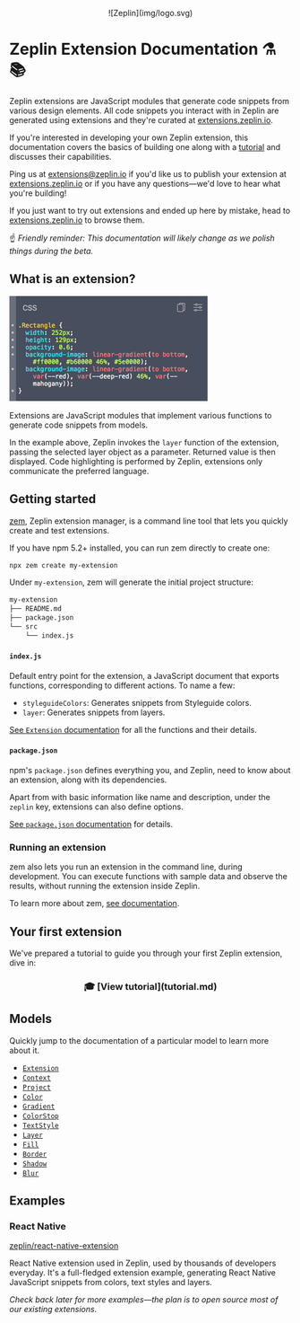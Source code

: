 <p align="center">
    ![Zeplin](img/logo.svg)
</p>

# Zeplin Extension Documentation ⚗️📚

Zeplin extensions are JavaScript modules that generate code snippets from various design elements. All code snippets you interact with in Zeplin are generated using extensions and they're curated at [extensions.zeplin.io](https://extensions.zeplin.io).

If you're interested in developing your own Zeplin extension, this documentation covers the basics of building one along with a [tutorial](tutorial.md) and discusses their capabilities.

Ping us at [extensions@zeplin.io](mailto:extensions@zeplin.io) if you'd like us to publish your extension at [extensions.zeplin.io](https://extensions.zeplin.io) or if you have any questions—we'd love to hear what you're building!

If you just want to try out extensions and ended up here by mistake, head to [extensions.zeplin.io](https://extensions.zeplin.io) to browse them.

☝️ _Friendly reminder: This documentation will likely change as we polish things during the beta._

## What is an extension?

![CSS extension](img/cssExtension.png)

Extensions are JavaScript modules that implement various functions to generate code snippets from models.

In the example above, Zeplin invokes the `layer` function of the extension, passing the selected layer object as a parameter. Returned value is then displayed. Code highlighting is performed by Zeplin, extensions only communicate the preferred language.

## Getting started

[zem](https://github.com/zeplin/zem), Zeplin extension manager, is a command line tool that lets you quickly create and test  extensions.

If you have npm 5.2+ installed, you can run zem directly to create one:

```sh
npx zem create my-extension
```

Under `my-extension`, zem will generate the initial project structure:

```
my-extension
├── README.md
├── package.json
└── src
    └── index.js
```

#### `index.js`

Default entry point for the extension, a JavaScript document that exports functions, corresponding to different actions. To name a few:

- `styleguideColors`: Generates snippets from Styleguide colors.
- `layer`: Generates snippets from layers.

[See `Extension` documentation](model/extension.md) for all the functions and their details.

#### `package.json`

npm's `package.json` defines everything you, and Zeplin, need to know about an extension, along with its dependencies.

Apart from with basic information like name and description, under the `zeplin` key, extensions can also define options.

[See `package.json` documentation](package.md) for details.

### Running an extension

zem also lets you run an extension in the command line, during development. You can execute functions with sample data and observe the results, without running the extension inside Zeplin.

To learn more about zem, [see documentation](https://github.com/zeplin/zem).

## Your first extension

We've prepared a tutorial to guide you through your first Zeplin extension, dive in:

<h3 align="center">
    🎓 [View tutorial](tutorial.md)
</h3>

## Models

Quickly jump to the documentation of a particular model to learn more about it.

- [`Extension`](model/extension.md)
- [`Context`](model/context.md)
- [`Project`](model/project.md)
- [`Color`](model/color.md)
- [`Gradient`](model/gradient.md)
- [`ColorStop`](model/colorStop.md)
- [`TextStyle`](model/textStyle.md)
- [`Layer`](model/layer.md)
- [`Fill`](model/fill.md)
- [`Border`](model/border.md)
- [`Shadow`](model/shadow.md)
- [`Blur`](model/blur.md)

## Examples

### React Native

[zeplin/react-native-extension](https://github.com/zeplin/react-native-extension)

React Native extension used in Zeplin, used by thousands of developers everyday. It's a full-fledged extension example, generating React Native JavaScript snippets from colors, text styles and layers.

_Check back later for more examples—the plan is to open source most of our existing extensions._
